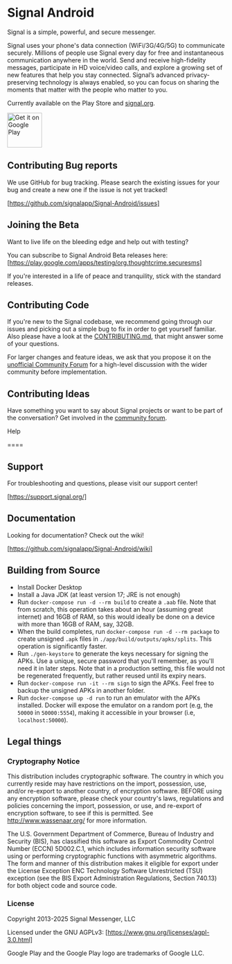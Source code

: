 # Signal Android

Signal is a simple, powerful, and secure messenger.

Signal uses your phone's data connection (WiFi/3G/4G/5G) to communicate securely. Millions of people use Signal every day for free and instantaneous communication anywhere in the world. Send and receive high-fidelity messages, participate in HD voice/video calls, and explore a growing set of new features that help you stay connected. Signal’s advanced privacy-preserving technology is always enabled, so you can focus on sharing the moments that matter with the people who matter to you.

Currently available on the Play Store and [signal.org](https://signal.org/android/apk/).

<a href='https://play.google.com/store/apps/details?id=org.thoughtcrime.securesms&pcampaignid=MKT-Other-global-all-co-prtnr-py-PartBadge-Mar2515-1'>
  <img alt='Get it on Google Play' src='https://play.google.com/intl/en_us/badges/images/generic/en_badge_web_generic.png' height='80px'/>
</a>

## Contributing Bug reports

We use GitHub for bug tracking. Please search the existing issues for your bug and create a new one if the issue is not yet tracked!

[https://github.com/signalapp/Signal-Android/issues]

## Joining the Beta

Want to live life on the bleeding edge and help out with testing?

You can subscribe to Signal Android Beta releases here:
[https://play.google.com/apps/testing/org.thoughtcrime.securesms]

If you're interested in a life of peace and tranquility, stick with the standard releases.

## Contributing Code

If you're new to the Signal codebase, we recommend going through our issues and picking out a simple bug to fix in order to get yourself familiar. Also please have a look at the [CONTRIBUTING.md](https://github.com/signalapp/Signal-Android/blob/main/CONTRIBUTING.md), that might answer some of your questions.

For larger changes and feature ideas, we ask that you propose it on the [unofficial Community Forum](https://community.signalusers.org) for a high-level discussion with the wider community before implementation.

## Contributing Ideas

Have something you want to say about Signal projects or want to be part of the conversation? Get involved in the [community forum](https://community.signalusers.org).

Help

====

## Support

For troubleshooting and questions, please visit our support center!

[https://support.signal.org/]

## Documentation

Looking for documentation? Check out the wiki!

[https://github.com/signalapp/Signal-Android/wiki]

## Building from Source

- Install Docker Desktop
- Install a Java JDK (at least version 17; JRE is not enough)
- Run `docker-compose run -d --rm build` to create a `.aab` file.
  Note that from scratch, this operation takes about an hour
  (assuming great internet) and 16GB of RAM, so this would ideally be done
  on a device with more than 16GB of RAM, say, 32GB.
- When the build completes, run `docker-compose run -d --rm package`
  to create unsigned `.apk` files in `./app/build/outputs/apks/splits`.
  This operation is significantly faster.
- Run `./gen-keystore` to generate the keys necessary for signing the APKs.
  Use a unique, secure password that you'll remember, as you'll
  need it in later steps. Note that in a production setting, this file would
  not be regenerated frequently, but rather reused until its expiry nears.
- Run `docker-compose run -it --rm sign` to sign the APKs.
  Feel free to backup the unsigned APKs in another folder.
- Run `docker-compose up -d run` to run an emulator with the APKs installed.
  Docker will expose the emulator on a random port
  (e.g, the `50000` in `50000:5554`), making it accessible in your browser
  (i.e, `localhost:50000`).

## Legal things

### Cryptography Notice

This distribution includes cryptographic software. The country in which you
currently reside may have restrictions on the import, possession, use, and/or
re-export to another country, of encryption software.
BEFORE using any encryption software, please check your country's laws,
regulations and policies concerning the import, possession, or use, and
re-export of encryption software, to see if this is permitted.
See <http://www.wassenaar.org/> for more information.

The U.S. Government Department of Commerce, Bureau of Industry and Security
(BIS), has classified this software as Export Commodity Control Number (ECCN)
5D002.C.1, which includes information security software using or performing
cryptographic functions with asymmetric algorithms.
The form and manner of this distribution makes it eligible for export under
the License Exception ENC Technology Software Unrestricted (TSU) exception
(see the BIS Export Administration Regulations, Section 740.13) for both
object code and source code.

### License

Copyright 2013-2025 Signal Messenger, LLC

Licensed under the GNU AGPLv3: [https://www.gnu.org/licenses/agpl-3.0.html]

Google Play and the Google Play logo are trademarks of Google LLC.
